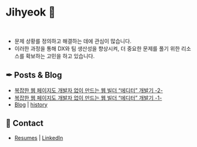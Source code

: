 # Jihyeok  👋


<br>

- 문제 상황를 정의하고 해결하는 데에 관심이 많습니다.
- 이러한 과정을 통해 DX와 팀 생산성을 향상시켜, 더 중요한 문제를 풀기 위한 리소스를 확보하는 고민을 하고 있습니다.




## ✒ Posts & Blog

- [복잡한 웹 페이지도 개발자 없이 만드는 웹 빌더 “에디터” 개발기 -2-](https://medium.com/catchtable/how-to-create-complex-web-pages-without-a-developer-5fe97483f4fa)
- [복잡한 웹 페이지도 개발자 없이 만드는 웹 빌더 “에디터” 개발기 -1-](https://medium.com/catchtable/how-to-create-complex-web-pages-without-a-developer-2-9768dbb46b82)
- [Blog](https://medium.com/@visualstudio530) | [history](https://velog.io/@thumb_hyeok/posts)



## 💼 Contact

- [Resumes](https://chrome-tune-f34.notion.site/DX-1c033f31db5e806fa676d4b9d1a05578) | [LinkedIn](https://www.linkedin.com/in/%EC%A7%80%ED%98%81-%EC%97%84-b96603255)  



<!--
**notPotter/notPotter** is a ✨ _special_ ✨ repository because its `README.md` (this file) appears on your GitHub profile.

Here are some ideas to get you started:

- 🔭 I’m currently working on ...
- 🌱 I’m currently learning ...
- 👯 I’m looking to collaborate on ...
- 🤔 I’m looking for help with ...
- 💬 Ask me about ...
- 📫 How to reach me: ...
- 😄 Pronouns: ...
- ⚡ Fun fact: ...
-->
